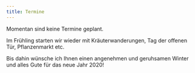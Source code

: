 ```yaml
---
title: Termine
---
```


Momentan sind keine Termine geplant.

Im Frühling starten wir wieder mit Kräuterwanderungen, Tag der offenen Tür, Pflanzenmarkt etc.

Bis dahin wünsche ich Ihnen einen angenehmen und geruhsamen Winter und alles Gute für das neue Jahr 2020!


<!--
<table width="100%">
  <tr>
  <td>21. 10. bis 1. 11.</td>
  <td><b>Bis Allerheiligen ist die Friedhofsgärtnerei täglich<br> geöffnet. Auch am Sonntag und Feiertag</b><br>
  8:00 bis 18:00</td>
</tr>
<tr>
    <td>9. 11.<br>16:00</td>
  <td><b>Kräuterwanderung</b><br>
    "Die Kräutervielfalt vor unserer Haustür"<br>
    Spezialthema: Heilkräuter im Mittelalter<br>
    Dauer: ca. 1,5 Stunden<br>
    Treffpunkt: Friedhofstraße 67<br> (vor den Glashäusern),<br> 2103  Langenzersdorf<br>
    Kosten: € 15,- pro Person<br> (Familien: Kinder bis 18 J. gratis)<br>
    Verbindliche Anmeldung unter:<br>
    <a href="martin.ruzicka@outlook.at" target="_blank">martin.ruzicka@outlook.at</a><br>
    BEGRENZTE TEILNEHMERZAHL!
  </td>
</tr>
<tr>
  <td>29. 11. bis 1. 12.</td>
  <td><b>Adventmarkt</b><br><b>Fr + Sa:</b> 15:00-22:00<br><b>So:</b> 11:00-20:00<br></td>
   <td><a href="https://www.langenzersdorf.gv.at" target="_blank">Infos</a></td>
</tr>
</table>
-->

